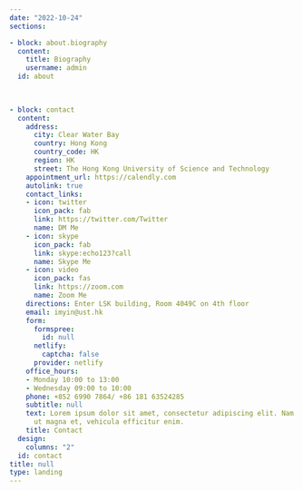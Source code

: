 ```yaml
---
date: "2022-10-24"
sections:

- block: about.biography
  content:
    title: Biography
    username: admin
  id: about
  
  

- block: contact
  content:
    address:
      city: Clear Water Bay
      country: Hong Kong
      country_code: HK
      region: HK
      street: The Hong Kong University of Science and Technology
    appointment_url: https://calendly.com
    autolink: true
    contact_links:
    - icon: twitter
      icon_pack: fab
      link: https://twitter.com/Twitter
      name: DM Me
    - icon: skype
      icon_pack: fab
      link: skype:echo123?call
      name: Skype Me
    - icon: video
      icon_pack: fas
      link: https://zoom.com
      name: Zoom Me
    directions: Enter LSK building, Room 4049C on 4th floor
    email: imyin@ust.hk
    form:
      formspree:
        id: null
      netlify:
        captcha: false
      provider: netlify
    office_hours:
    - Monday 10:00 to 13:00
    - Wednesday 09:00 to 10:00
    phone: +852 6990 7864/ +86 181 63524285
    subtitle: null
    text: Lorem ipsum dolor sit amet, consectetur adipiscing elit. Nam mi diam, venenatis
      ut magna et, vehicula efficitur enim.
    title: Contact
  design:
    columns: "2"
  id: contact
title: null
type: landing
---
```

